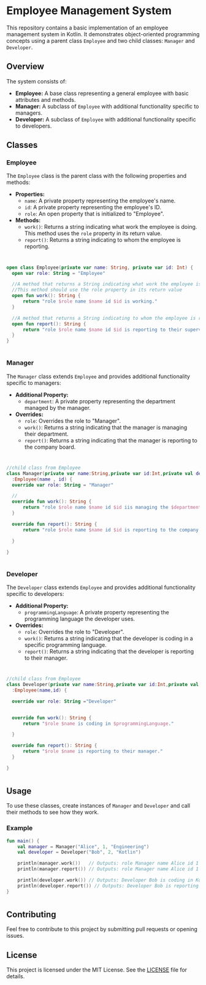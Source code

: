 <!DOCTYPE html>
<html lang="en">
<head>
    <meta charset="UTF-8">
    <meta name="viewport" content="width=device-width, initial-scale=1.0">
  
</head>
<body>

<h1>Employee Management System</h1>

<p>This repository contains a basic implementation of an employee management system in Kotlin. It demonstrates object-oriented programming concepts using a parent class <code>Employee</code> and two child classes: <code>Manager</code> and <code>Developer</code>.</p>

<h2>Overview</h2>
<p>The system consists of:</p>
<ul>
    <li><strong>Employee:</strong> A base class representing a general employee with basic attributes and methods.</li>
    <li><strong>Manager:</strong> A subclass of <code>Employee</code> with additional functionality specific to managers.</li>
    <li><strong>Developer:</strong> A subclass of <code>Employee</code> with additional functionality specific to developers.</li>
</ul>

<h2>Classes</h2>

<h3>Employee</h3>
<p>The <code>Employee</code> class is the parent class with the following properties and methods:</p>
<ul>
    <li><strong>Properties:</strong>
        <ul>
            <li><code>name</code>: A private property representing the employee's name.</li>
            <li><code>id</code>: A private property representing the employee's ID.</li>
            <li><code>role</code>: An open property that is initialized to "Employee".</li>
        </ul>
    </li>
    <li><strong>Methods:</strong>
        <ul>
            <li><code>work()</code>: Returns a string indicating what work the employee is doing. This method uses the <code>role</code> property in its return value.</li>
            <li><code>report()</code>: Returns a string indicating to whom the employee is reporting.</li>
        </ul>
    </li>
</ul>

# 

  ```kotlin
open class Employee(private var name: String, private var id: Int) {
    open var role: String = "Employee"

    //A method that returns a String indicating what work the employee is doing.
    //This method should use the role property in its return value
    open fun work(): String {
        return "role $role name $name id $id is working."
    }

    //A method that returns a String indicating to whom the employee is reporting.
    open fun report(): String {
        return "role $role name $name id $id is reporting to their supervisor."
    }
}
```

# 

<h3>Manager</h3>
<p>The <code>Manager</code> class extends <code>Employee</code> and provides additional functionality specific to managers:</p>
<ul>
    <li><strong>Additional Property:</strong>
        <ul>
            <li><code>department</code>: A private property representing the department managed by the manager.</li>
        </ul>
    </li>
    <li><strong>Overrides:</strong>
        <ul>
            <li><code>role</code>: Overrides the role to "Manager".</li>
            <li><code>work()</code>: Returns a string indicating that the manager is managing their department.</li>
            <li><code>report()</code>: Returns a string indicating that the manager is reporting to the company board.</li>
        </ul>
    </li>
</ul>

# 

  ```kotlin
//child class from Employee
class Manager(private var name:String,private var id:Int,private val department: String)
    :Employee(name , id) {
    override var role: String = "Manager"

    //
    override fun work(): String {
        return "role $role name $name id $id iis managing the $department department.."
    }

    override fun report(): String {
        return "role $role name $name id $id is reporting to the company board.."

    }

}
```

#

<h3>Developer</h3>
<p>The <code>Developer</code> class extends <code>Employee</code> and provides additional functionality specific to developers:</p>
<ul>
    <li><strong>Additional Property:</strong>
        <ul>
            <li><code>programmingLanguage</code>: A private property representing the programming language the developer uses.</li>
        </ul>
    </li>
    <li><strong>Overrides:</strong>
        <ul>
            <li><code>role</code>: Overrides the role to "Developer".</li>
            <li><code>work()</code>: Returns a string indicating that the developer is coding in a specific programming language.</li>
            <li><code>report()</code>: Returns a string indicating that the developer is reporting to their manager.</li>
        </ul>
    </li>
</ul>


# 

  ```kotlin
//child class from Employee
class Developer(private var name:String,private var id:Int,private val programmingLanguage: String)
    :Employee(name,id) {

    override var role: String ="Developer"


    override fun work(): String {
        return "$role $name is coding in $programmingLanguage."

    }

    override fun report(): String {
        return "$role $name is reporting to their manager."
    }

}
```
#

<h2>Usage</h2>
<p>To use these classes, create instances of <code>Manager</code> and <code>Developer</code> and call their methods to see how they work.</p>

<h3>Example</h3>

```Kotlin
fun main() {
    val manager = Manager("Alice", 1, "Engineering")
    val developer = Developer("Bob", 2, "Kotlin")

    println(manager.work())   // Outputs: role Manager name Alice id 1 is managing the Engineering department.
    println(manager.report()) // Outputs: role Manager name Alice id 1 is reporting to the company board.

    println(developer.work()) // Outputs: Developer Bob is coding in Kotlin.
    println(developer.report()) // Outputs: Developer Bob is reporting to their manager.
}

```
#

<h2>Contributing</h2>
<p>Feel free to contribute to this project by submitting pull requests or opening issues.</p>

<h2>License</h2>
<p>This project is licensed under the MIT License. See the <a href="LICENSE">LICENSE</a> file for details.</p>

</body>
</html>

